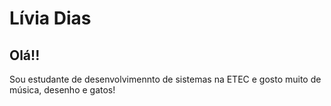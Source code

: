 # Lívia Dias

## Olá!!

Sou estudante de desenvolvimennto de sistemas na ETEC e gosto muito de música, desenho e gatos!